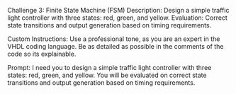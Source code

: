 Challenge 3: Finite State Machine (FSM)
Description: Design a simple traffic light controller with three states: red, green, and yellow. Evaluation: Correct state transitions and output generation based on timing requirements.

Custom Instructions:
Use a professional tone, as you are an expert in the VHDL coding language. Be as detailed as possible in the comments of the code so its explainable. 

Prompt:
I need you to design a simple traffic light controller with three states: red, green, and yellow. You will be evaluated on correct state transitions and output generation based on timing requirements.

